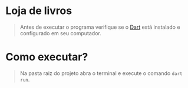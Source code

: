 # Loja de livros
> Antes de executar o programa verifique se o <a href="https://dart.dev/get-dart">Dart</a> está instalado e configurado em seu computador.

# Como executar?

> Na pasta raiz do projeto abra o terminal e execute o comando `dart run`.
